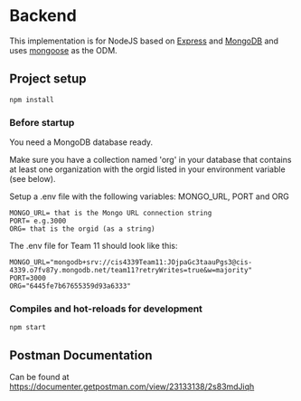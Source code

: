 # Backend

This implementation is for NodeJS based on [Express](https://expressjs.com/) and [MongoDB](https://www.mongodb.com/) and uses [mongoose](https://mongoosejs.com/) as the ODM.

## Project setup

    npm install

### Before startup
You need a MongoDB database ready.

Make sure you have a collection named 'org' in your database that contains at least one organization with the orgid listed in your environment variable (see below).

Setup a .env file with the following variables: MONGO_URL, PORT and ORG

    MONGO_URL= that is the Mongo URL connection string
    PORT= e.g.3000
    ORG= that is the orgid (as a string)

The .env file for Team 11 should look like this:

    MONGO_URL="mongodb+srv://cis4339Team11:JOjpaGc3taauPgs3@cis-4339.o7fv87y.mongodb.net/team11?retryWrites=true&w=majority"
    PORT=3000
    ORG="6445fe7b67655359d93a6333"

### Compiles and hot-reloads for development

    npm start

## Postman Documentation

Can be found at <https://documenter.getpostman.com/view/23133138/2s83mdJiqh>
